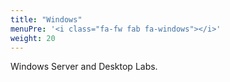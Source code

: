 ```yaml
---
title: "Windows"
menuPre: '<i class="fa-fw fab fa-windows"></i>'
weight: 20
---
```

Windows Server and Desktop Labs.
